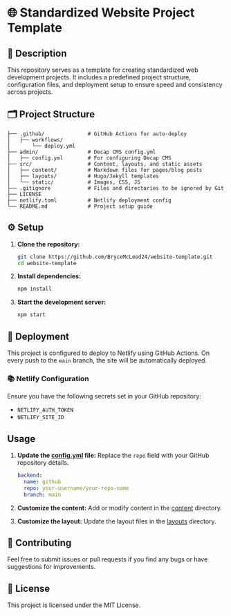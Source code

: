 # 🌐 Standardized Website Project Template

## 📄 Description
This repository serves as a template for creating standardized web development projects. It includes a predefined project structure, configuration files, and deployment setup to ensure speed and consistency across projects.

## 🗂️ Project Structure
```
├── .github/              # GitHub Actions for auto-deploy
│   ├── workflows/
│       └── deploy.yml
├── admin/                # Decap CMS config.yml  
│   ├── config.yml        # For configuring Decap CMS
├── src/                  # Content, layouts, and static assets
│   ├── content/          # Markdown files for pages/blog posts  
│   ├── layouts/          # Hugo/Jekyll templates  
│   └── static/           # Images, CSS, JS
├── .gitignore            # Files and directories to be ignored by Git
├── LICENSE
├── netlify.toml          # Netlify deployment config  
└── README.md             # Project setup guide  
```

## ⚙️ Setup
1. **Clone the repository:**
    ```sh
    git clone https://github.com/BryceMcLeod24/website-template.git
    cd website-template
    ```

2. **Install dependencies:**
    ```sh
    npm install
    ```

3. **Start the development server:**
    ```sh
    npm start
    ```

## 🚀 Deployment
This project is configured to deploy to Netlify using GitHub Actions. On every push to the `main` branch, the site will be automatically deployed.

### 📚 Netlify Configuration
Ensure you have the following secrets set in your GitHub repository:
- `NETLIFY_AUTH_TOKEN`
- `NETLIFY_SITE_ID`

## Usage
1. **Update the [config.yml](http://_vscodecontentref_/6) file:**
    Replace the `repo` field with your GitHub repository details.
    ```yml
    backend:
      name: github
      repo: your-username/your-repo-name
      branch: main
    ```

2. **Customize the content:**
    Add or modify content in the [content](http://_vscodecontentref_/7) directory.

3. **Customize the layout:**
    Update the layout files in the [layouts](http://_vscodecontentref_/8) directory.

## 🤝 Contributing
Feel free to submit issues or pull requests if you find any bugs or have suggestions for improvements.

## 📜 License
This project is licensed under the MIT License.
